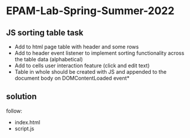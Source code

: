 # EPAM-Lab-Spring-Summer-2022

## JS sorting table task

- Add to html page table with header and some rows
- Add to header event listener to implement sorting functionality across the table data (alphabetical)
- Add to cells user interaction feature (click and edit text)
- Table in whole should be created with JS and appended to the document body on DOMContentLoaded event*

## solution
follow:
- index.html
- script.js
